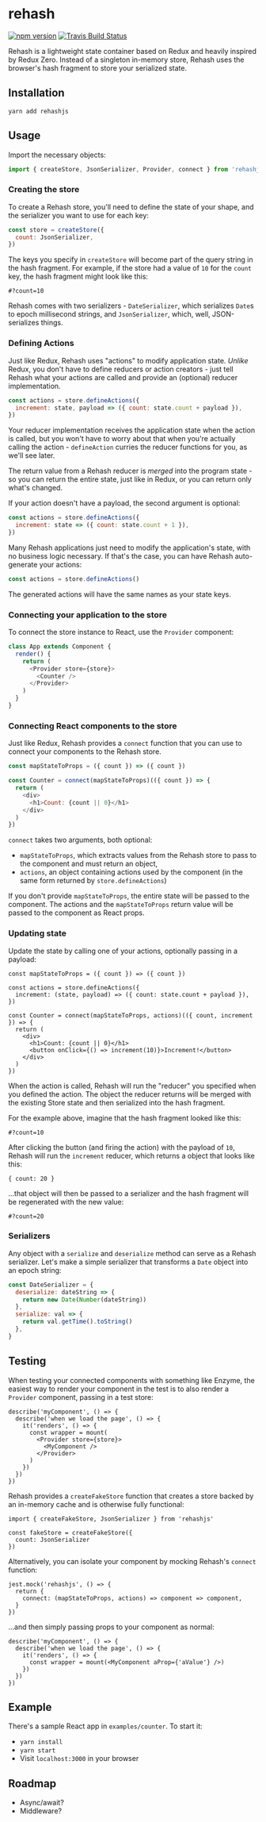# rehash

[![npm version](https://badge.fury.io/js/rehashjs.svg)](https://badge.fury.io/js/rehashjs)
[![Travis Build Status](https://travis-ci.org/jtompkins/rehash.svg?branch=master)](https://travis-ci.org/jtompkins/rehash)

Rehash is a lightweight state container based on Redux and heavily inspired by
Redux Zero. Instead of a singleton in-memory store, Rehash uses the browser's
hash fragment to store your serialized state.

## Installation

`yarn add rehashjs`

## Usage

Import the necessary objects:

```js
import { createStore, JsonSerializer, Provider, connect } from 'rehashjs'
```

### Creating the store

To create a Rehash store, you'll need to define the state of your shape, and the
serializer you want to use for each key:

```js
const store = createStore({
  count: JsonSerializer,
})
```

The keys you specify in `createStore` will become part of the query string in
the hash fragment. For example, if the store had a value of `10` for the `count`
key, the hash fragment might look like this:

```
#?count=10
```

Rehash comes with two serializers - `DateSerializer`, which serializes `Date`s
to epoch millisecond strings, and `JsonSerializer`, which, well, JSON-serializes
things.

### Defining Actions

Just like Redux, Rehash uses "actions" to modify application state. _Unlike_
Redux, you don't have to define reducers or action creators - just tell Rehash
what your actions are called and provide an (optional) reducer implementation.

```js
const actions = store.defineActions({
  increment: state, payload => ({ count: state.count + payload }),
})
```

Your reducer implementation receives the application state when the action is
called, but you won't have to worry about that when you're actually calling the
action - `defineAction` curries the reducer functions for you, as we'll see
later.

The return value from a Rehash reducer is _merged_ into the program state - so
you can return the entire state, just like in Redux, or you can return only
what's changed.

If your action doesn't have a payload, the second argument is optional:

```js
const actions = store.defineActions({
  increment: state => ({ count: state.count + 1 }),
})
```

Many Rehash applications just need to modify the application's state, with no
business logic necessary. If that's the case, you can have Rehash auto-generate
your actions:

```js
const actions = store.defineActions()
```

The generated actions will have the same names as your state keys.

### Connecting your application to the store

To connect the store instance to React, use the `Provider` component:

```js
class App extends Component {
  render() {
    return (
      <Provider store={store}>
        <Counter />
      </Provider>
    )
  }
}
```

### Connecting React components to the store

Just like Redux, Rehash provides a `connect` function that you can use to
connect your components to the Rehash store.

```js
const mapStateToProps = ({ count }) => ({ count })

const Counter = connect(mapStateToProps)(({ count }) => {
  return (
    <div>
      <h1>Count: {count || 0}</h1>
    </div>
  )
})
```

`connect` takes two arguments, both optional:

* `mapStateToProps`, which extracts values from the Rehash store to pass to the
  component and must return an object,
* `actions`, an object containing actions used by the component (in the same
  form returned by `store.defineActions`)

If you don't provide `mapStateToProps`, the entire state will be passed to the
component. The actions and the `mapStateToProps` return value will be passed to
the component as React props.

### Updating state

Update the state by calling one of your actions, optionally passing in a
payload:

```
const mapStateToProps = ({ count }) => ({ count })

const actions = store.defineActions({
  increment: (state, payload) => ({ count: state.count + payload }),
})

const Counter = connect(mapStateToProps, actions)(({ count, increment }) => {
  return (
    <div>
      <h1>Count: {count || 0}</h1>
      <button onClick={() => increment(10)}>Increment!</button>
    </div>
  )
})
```

When the action is called, Rehash will run the "reducer" you specified when you
defined the action. The object the reducer returns will be merged with the
existing Store state and then serialized into the hash fragment.

For the example above, imagine that the hash fragment looked like this:

```
#?count=10
```

After clicking the button (and firing the action) with the payload of `10`,
Rehash will run the `increment` reducer, which returns a object that looks like
this:

```
{ count: 20 }
```

...that object will then be passed to a serializer and the hash fragment will be
regenerated with the new value:

```
#?count=20
```

### Serializers

Any object with a `serialize` and `deserialize` method can serve as a Rehash
serializer. Let's make a simple serializer that transforms a `Date` object into
an epoch string:

```js
const DateSerializer = {
  deserialize: dateString => {
    return new Date(Number(dateString))
  },
  serialize: val => {
    return val.getTime().toString()
  },
}
```

## Testing

When testing your connected components with something like Enzyme, the easiest
way to render your component in the test is to also render a `Provider`
component, passing in a test store:

```
describe('myComponent', () => {
  describe('when we load the page', () => {
    it('renders', () => {
      const wrapper = mount(
        <Provider store={store}>
          <MyComponent />
        </Provider>
      )
    })
  })
})
```

Rehash provides a `createFakeStore` function that creates a store backed by an
in-memory cache and is otherwise fully functional:

```
import { createFakeStore, JsonSerializer } from 'rehashjs'

const fakeStore = createFakeStore({
  count: JsonSerializer
})
```

Alternatively, you can isolate your component by mocking Rehash's `connect`
function:

```
jest.mock('rehashjs', () => {
  return {
    connect: (mapStateToProps, actions) => component => component,
  }
})
```

...and then simply passing props to your component as normal:

```
describe('myComponent', () => {
  describe('when we load the page', () => {
    it('renders', () => {
      const wrapper = mount(<MyComponent aProp={'aValue'} />)
    })
  })
})
```

## Example

There's a sample React app in `examples/counter`. To start it:

* `yarn install`
* `yarn start`
* Visit `localhost:3000` in your browser

## Roadmap

* Async/await?
* Middleware?
